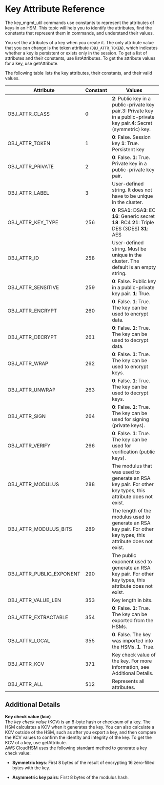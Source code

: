 # Key Attribute Reference<a name="key-attribute-table"></a>

The key\_mgmt\_util commands use constants to represent the attributes of keys in an HSM\. This topic will help you to identify the attributes, find the constants that represent them in commands, and understand their values\. 

You set the attributes of a key when you create it\. The only attribute value that you can change is the token attribute \(`OBJ_ATTR_TOKEN`\), which indicates whether a key is persistent or exists only in the session\. To get a list of attributes and their constants, use listAttributes\. To get the attribute values for a key, use getAttribute\.

The following table lists the key attributes, their constants, and their valid values\.


| Attribute | Constant | Values | 
| --- | --- | --- | 
|  OBJ\_ATTR\_CLASS  |  0  | **2**: Public key in a public\-private key pair\.3: Private key in a public\-private key pair\.**4**: Secret \(symmetric\) key\. | 
|  OBJ\_ATTR\_TOKEN  |  1  |  **0**: False\. Session key **1**: True\. Persistent key  | 
|  OBJ\_ATTR\_PRIVATE  |  2  |  **0**: False\.  **1**: True\. Private key in a public\-private key pair\.  | 
|  OBJ\_ATTR\_LABEL  |  3  | User\-defined string\. It does not have to be unique in the cluster\. | 
|  OBJ\_ATTR\_KEY\_TYPE  | 256 |  **0**: RSA**1**: DSA**3**: EC **16**: Generic secret **18**: RC4 **21**: Triple DES \(3DES\) **31**: AES | 
|  OBJ\_ATTR\_ID  | 258 |  User\-defined string\. Must be unique in the cluster\. The default is an empty string\. | 
|  OBJ\_ATTR\_SENSITIVE  |  259  |  **0**: False\. Public key in a public\-private key pair\. **1**: True\.   | 
|  OBJ\_ATTR\_ENCRYPT  |  260  |  **0**: False\.  **1**: True\. The key can be used to encrypt data\.   | 
|  OBJ\_ATTR\_DECRYPT  |  261  |  **0**: False\.  **1**: True\. The key can be used to decrypt data\.  | 
|  OBJ\_ATTR\_WRAP  |  262  |  **0**: False\.  **1**: True\. The key can be used to encrypt keys\.  | 
|  OBJ\_ATTR\_UNWRAP  |  263  |  **0**: False\.  **1**: True\. The key can be used to decrypt keys\.  | 
|  OBJ\_ATTR\_SIGN  |  264  |  **0**: False\.  **1**: True\. The key can be used for signing \(private keys\)\.  | 
|  OBJ\_ATTR\_VERIFY  |  266  |  **0**: False\.  **1**: True\. The key can be used for verification \(public keys\)\.  | 
|  OBJ\_ATTR\_MODULUS  |  288  |  The modulus that was used to generate an RSA key pair\.  For other key types, this attribute does not exist\.  | 
|  OBJ\_ATTR\_MODULUS\_BITS  |  289  |  The length of the modulus used to generate an RSA key pair\. For other key types, this attribute does not exist\.  | 
|  OBJ\_ATTR\_PUBLIC\_EXPONENT  |  290  |  The public exponent used to generate an RSA key pair\. For other key types, this attribute does not exist\.  | 
|  OBJ\_ATTR\_VALUE\_LEN  |  353  |  Key length in bits\.  | 
|  OBJ\_ATTR\_EXTRACTABLE  |  354  |  **0**: False\.  **1**: True\. The key can be exported from the HSMs\.  | 
|  OBJ\_ATTR\_LOCAL  |  355  |  **0**\. False\. The key was imported into the HSMs\. **1**\. True\.   | 
|  OBJ\_ATTR\_KCV  |  371  |  Key check value of the key\. For more information, see Additional Details\.  | 
|  OBJ\_ATTR\_ALL  |  512  |  Represents all attributes\.  | 

## Additional Details<a name="key-attribute-table-details"></a>

**Key check value \(kcv\)**  
The *key check value* \(KCV\) is an 8\-byte hash or checksum of a key\. The HSM calculates a KCV when it generates the key\. You can also calculate a KCV outside of the HSM, such as after you export a key, and then compare the KCV values to confirm the identity and integrity of the key\. To get the KCV of a key, use getAttribute\.  
AWS CloudHSM uses the following standard method to generate a key check value:  

+ **Symmetric keys**: First 8 bytes of the result of encrypting 16 zero\-filled bytes with the key\.

+ **Asymmetric key pairs**: First 8 bytes of the modulus hash\.